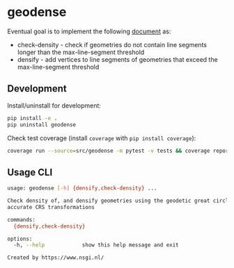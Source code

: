 # geodense


Eventual goal is to implement the following [document](https://geoforum.nl/uploads/default/original/2X/c/c0795baa683bf3845c866ae4c576a880455be02a.pdf) as:

- check-density - check if geometries do not contain line segments longer than the max-line-segment threshold
- densify - add vertices to line segments of geometries that exceed the max-line-segment threshold

## Development

Install/uninstall for development:


```sh
pip install -e .
pip uninstall geodense
```


Check test coverage (install `coverage` with `pip install coverage`):

```sh
coverage run --source=src/geodense -m pytest -v tests && coverage report -m
```

## Usage CLI

```sh
usage: geodense [-h] {densify,check-density} ...

Check density of, and densify geometries using the geodetic great circle calculation for
accurate CRS transformations

commands:
  {densify,check-density}

options:
  -h, --help            show this help message and exit

Created by https://www.nsgi.nl/
```


